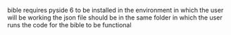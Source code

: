bible requires pyside 6 to be installed in the environment in which the user will be working
the json file should be in the same folder in which the user runs the code for the bible to be functional
